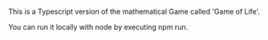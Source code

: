 This is a Typescript version of the mathematical Game called 'Game of Life'.

You can run it locally with node by executing npm run.

